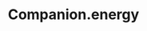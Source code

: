 ---
layout: startup_page
title: "Companion.energy"
id: "companion.energy"
permalink: "/companionenergycompanion.energy04122025/"
website: "https://www.companion.energy/"
funding_round: "Seed"
funding_amount: "€2.1M"
investors: "Übermorgen Ventures, Cavalry Ventures, Entourage, Imec.istart Future fund"
about: "Companion.energy provides a software platform that enables industrial companies to manage their energy demand in real-time using machine learning. The platform analyzes energy contracts and operational data to predict energy needs and costs, helping companies reduce expenses and improve sustainability. This results in significant cost savings (10-30%) and assists in transitioning to renewable energy sources."
markets: "Energy, Software Development, Business/Productivity Software, Other Energy Services"
hq: "Ghent, Flanders, Belgium"
founded_year: "2022"
linkedin: "https://www.linkedin.com/company/companion-energy"
twitter: ""
instagram: ""
facebook: ""
crunchbase: "https://www.crunchbase.com/organization/companion-energy"
pitchbook: "https://pitchbook.com/profiles/company/525392-47"

# SEO Optimization
meta_title: "Companion.energy - Seed Funding (€2.1M)"
meta_description: "Companion.energy, Companion.energy provides a software platform that enables industrial companies to manage their energy demand in real-time using machine learning. The..."
meta_keywords: "Companion.energy, Energy, Software Development, Business/Productivity Software, Other Energy Services, Seed funding"
canonical_url: "https://pkprojectstartups.github.io/projectstartups.com/companionenergycompanion.energy04122025/"
---